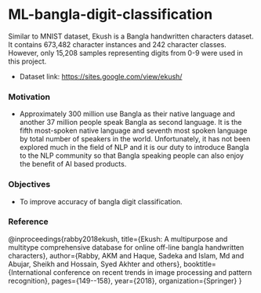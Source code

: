 # ML-bangla-digit-classification
Similar to MNIST dataset, Ekush is a Bangla handwritten characters dataset. It contains 673,482 character instances and 242 character classes. However, only 15,208 samples representing digits from 0-9 were used in this project.

- Dataset link: https://sites.google.com/view/ekush/

### Motivation
- Approximately 300 million use Bangla as their native language and another 37 million people speak Bangla as second language. It is the fifth most-spoken native language and seventh most spoken language by total number of speakers in the world. Unfortunately, it has not been explored much in the field of NLP and it is our duty to introduce Bangla to the NLP community so that Bangla speaking people can also enjoy the benefit of AI based products.

### Objectives
- To improve accuracy of bangla digit classification.

### Reference
@inproceedings{rabby2018ekush,
  title={Ekush: A multipurpose and multitype comprehensive database for online off-line bangla handwritten characters},
  author={Rabby, AKM and Haque, Sadeka and Islam, Md and Abujar, Sheikh and Hossain, Syed Akhter and others},
  booktitle={International conference on recent trends in image processing and pattern recognition},
  pages={149--158},
  year={2018},
  organization={Springer}
}
